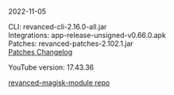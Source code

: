 2022-11-05
  
CLI: revanced-cli-2.16.0-all.jar  
Integrations: app-release-unsigned-v0.66.0.apk  
Patches: revanced-patches-2.102.1.jar  
[Patches Changelog](https://github.com/revanced/revanced-patches/releases/tag/v2.102.1)  

YouTube version: 17.43.36  

[revanced-magisk-module repo](https://github.com/j-hc/revanced-magisk-module)
